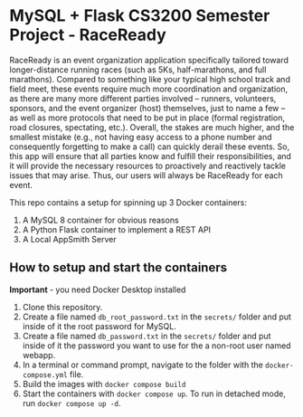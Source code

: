 # MySQL + Flask CS3200 Semester Project - RaceReady

RaceReady is an event organization application specifically tailored toward longer-distance running races (such as 5Ks, half-marathons, and full marathons). Compared to something like your typical high school track and field meet, these events require much more coordination and organization, as there are many more different parties involved – runners, volunteers, sponsors, and the event organizer (host) themselves, just to name a few – as well as more protocols that need to be put in place (formal registration, road closures, spectating, etc.). Overall, the stakes are much higher, and the smallest mistake (e.g., not having easy access to a phone number and consequently forgetting to make a call) can quickly derail these events. So, this app will ensure that all parties know and fulfill their responsibilities, and it will provide the necessary resources to proactively and reactively tackle issues that may arise. Thus, our users will always be RaceReady for each event.

This repo contains a setup for spinning up 3 Docker containers: 
1. A MySQL 8 container for obvious reasons
1. A Python Flask container to implement a REST API
1. A Local AppSmith Server

## How to setup and start the containers
**Important** - you need Docker Desktop installed

1. Clone this repository.  
1. Create a file named `db_root_password.txt` in the `secrets/` folder and put inside of it the root password for MySQL. 
1. Create a file named `db_password.txt` in the `secrets/` folder and put inside of it the password you want to use for the a non-root user named webapp. 
1. In a terminal or command prompt, navigate to the folder with the `docker-compose.yml` file.  
1. Build the images with `docker compose build`
1. Start the containers with `docker compose up`.  To run in detached mode, run `docker compose up -d`. 





